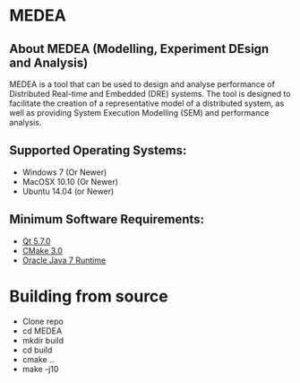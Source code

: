 # MEDEA
## About MEDEA (Modelling, Experiment DEsign and Analysis)
MEDEA is a tool that can be used to design and analyse performance of Distributed Real-time and Embedded (DRE) systems. The tool is designed to facilitate the creation of a representative model of a distributed system, as well as providing System Execution Modelling (SEM) and performance analysis.

## Supported Operating Systems:
* Windows 7 (Or Newer)
* MacOSX 10.10 (Or Newer)
* Ubuntu 14.04 (or Newer)

## Minimum Software Requirements:
* [Qt 5.7.0](https://www.qt.io/)
* [CMake 3.0](https://cmake.org/)
* [Oracle Java 7 Runtime](http://www.oracle.com/technetwork/java/javase/downloads/index.html)

# Building from source
* Clone repo
* cd MEDEA
* mkdir build
* cd build
* cmake ..
* make -j10